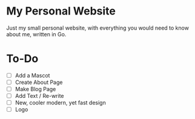 # My Personal Website

Just my small personal website, with everything you would need to know about me, written in Go.

# To-Do

- [ ] Add a Mascot
- [ ] Create About Page
- [ ] Make Blog Page
- [ ] Add Text / Re-write
- [ ] New, cooler modern, yet fast design
- [ ] Logo
